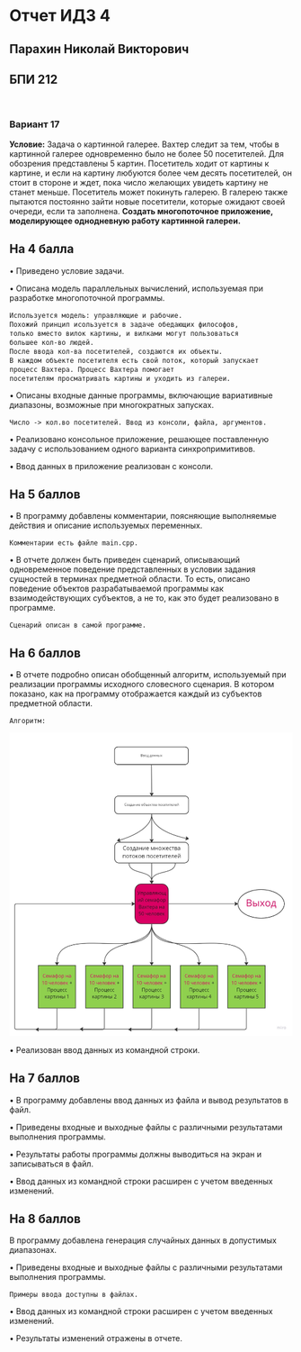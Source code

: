 # Отчет ИДЗ 4

## Парахин Николай Викторович

## БПИ 212

&nbsp;

### Вариант 17

__Условие:__
Задача о картинной галерее. Вахтер следит за тем, чтобы в картинной
галерее одновременно было не более 50 посетителей. Для обозрения представлены 5 картин. Посетитель ходит от картины к картине, и если на картину любуются более чем десять посетителей, он стоит в стороне и ждет, пока
число желающих увидеть картину не станет меньше. Посетитель может покинуть галерею. В галерею также пытаются постоянно зайти новые посетители, которые ожидают своей очереди, если та заполнена. __Создать многопоточное приложение, моделирующее однодневную работу картинной галереи.__

## На 4 балла

• Приведено условие задачи.

• Описана модель параллельных вычислений, используемая при разработке многопоточной программы.

    Используется модель: управляющие и рабочие.
    Похожий принцип исользуется в задаче обедающих философов,
    только вместо вилок картины, и вилками могут пользоваться
    большее кол-во людей.
    После ввода кол-ва посетителей, создаются их объекты.
    В каждом объекте посетителя есть свой поток, который запускает
    процесс Вахтера. Процесс Вахтера помогает 
    посетителям просматривать картины и уходить из галереи.

• Описаны входные данные программы, включающие вариативные
диапазоны, возможные при многократных запусках.
    
    Число -> кол.во посетителей. Ввод из консоли, файла, аргументов.

• Реализовано консольное приложение, решающее поставленную задачу с использованием одного варианта синхропримитивов.

• Ввод данных в приложение реализован с консоли.

## На 5 баллов

• В программу добавлены комментарии, поясняющие выполняемые
действия и описание используемых переменных.
    
    Комментарии есть файле main.cpp.

• В отчете должен быть приведен сценарий, описывающий одновременное поведение представленных в условии задания сущностей в
терминах предметной области. То есть, описано поведение объектов
разрабатываемой программы как взаимодействующих субъектов, а
не то, как это будет реализовано в программе.
    
    Сценарий описан в самой программе.

## На 6 баллов

• В отчете подробно описан обобщенный алгоритм, используемый
при реализации программы исходного словесного сценария. В котором показано, 
как на программу отображается каждый из субъектов предметной области.

    Алгоритм:
![img](scheme.jpg)

• Реализован ввод данных из командной строки.
    
## На 7 баллов

• В программу добавлены ввод данных из файла и вывод результатов
в файл.

• Приведены входные и выходные файлы с различными результатами выполнения программы.

• Результаты работы программы должны выводиться на экран и записываться в файл.

• Ввод данных из командной строки расширен с учетом введенных
изменений.


## На 8 баллов

В программу добавлена генерация случайных данных в допустимых диапазонах.

• Приведены входные и выходные файлы с различными результатами выполнения программы.

    Примеры ввода доступны в файлах.

• Ввод данных из командной строки расширен с учетом введенных
изменений.

• Результаты изменений отражены в отчете.
